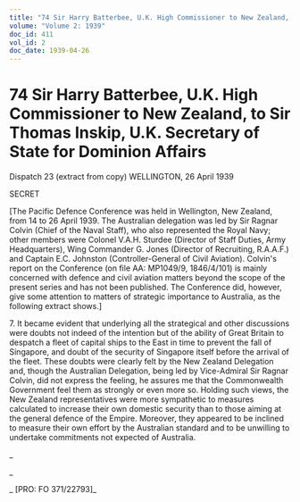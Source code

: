 ```yaml
---
title: "74 Sir Harry Batterbee, U.K. High Commissioner to New Zealand, to Sir Thomas Inskip, U.K. Secretary of State for Dominion Affairs"
volume: "Volume 2: 1939"
doc_id: 411
vol_id: 2
doc_date: 1939-04-26
---
```


# 74 Sir Harry Batterbee, U.K. High Commissioner to New Zealand, to Sir Thomas Inskip, U.K. Secretary of State for Dominion Affairs

Dispatch 23 (extract from copy) WELLINGTON, 26 April 1939

SECRET

[The Pacific Defence Conference was held in Wellington, New Zealand, from 14 to 26 April 1939. The Australian delegation was led by Sir Ragnar Colvin (Chief of the Naval Staff), who also represented the Royal Navy; other members were Colonel V.A.H. Sturdee (Director of Staff Duties, Army Headquarters), Wing Commander G. Jones (Director of Recruiting, R.A.A.F.) and Captain E.C. Johnston (Controller-General of Civil Aviation). Colvin's report on the Conference (on file AA: MP1049/9, 1846/4/101) is mainly concerned with defence and civil aviation matters beyond the scope of the present series and has not been published. The Conference did, however, give some attention to matters of strategic importance to Australia, as the following extract shows.]

7\. It became evident that underlying all the strategical and other discussions were doubts not indeed of the intention but of the ability of Great Britain to despatch a fleet of capital ships to the East in time to prevent the fall of Singapore, and doubt of the security of Singapore itself before the arrival of the fleet. These doubts were clearly felt by the New Zealand Delegation and, though the Australian Delegation, being led by Vice-Admiral Sir Ragnar Colvin, did not express the feeling, he assures me that the Commonwealth Government feel them as strongly or even more so. Holding such views, the New Zealand representatives were more sympathetic to measures calculated to increase their own domestic security than to those aiming at the general defence of the Empire. Moreover, they appeared to be inclined to measure their own effort by the Australian standard and to be unwilling to undertake commitments not expected of Australia.

_

_

_ [PRO: FO 371/22793]_
